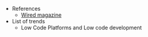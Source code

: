 - References
	- [Wired magazine](https://www.wired.com/)
- List of trends
	- Low Code Platforms and Low code development